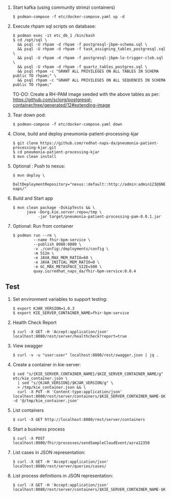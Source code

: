 1. Start kafka (using community strimzi containers)
   `````
   $ podman-compose -f etc/docker-compose.yaml up -d
   `````

2. Execute rhpam sql scripts on database:
   `````
   $ podman exec -it etc_db_1 /bin/bash
   $ cd /opt/sql \
     && psql -U rhpam -d rhpam -f postgresql-jbpm-schema.sql \
     && psql -U rhpam -d rhpam -f task_assigning_tables_postgresql.sql \
     && psql -U rhpam -d rhpam -f postgresql-jbpm-lo-trigger-clob.sql \
     && psql -U rhpam -d rhpam -f quartz_tables_postgres.sql \
     && psql rhpam -c "GRANT ALL PRIVILEGES ON ALL TABLES IN SCHEMA public TO rhpam;" \
     && psql rhpam -c "GRANT ALL PRIVILEGES ON ALL SEQUENCES IN SCHEMA public TO rhpam;"
   `````

   TO-DO:  Create a RH-PAM image seeded with the above tables as per:  https://github.com/sclorg/postgresql-container/tree/generated/12#extending-image

2. Tear down pod:
   `````
   $ podman-compose -f etc/docker-compose.yaml down
   `````

3. Clone, build and deploy pneumonia-patient-processing-kjar
   `````
   $ git clone https://github.com/redhat-naps-da/pneumonia-patient-processing-kjar.git
   $ cd pneumonia-patient-processing-kjar
   $ mvn clean install
   `````

4. Optional :  Push to nexus:
   `````
   $ mvn deploy \
        -DaltDeploymentRepository="nexus::default::http://admin:admin123@$NEXUS_ROUTE/repository/redhat-naps/" 
   `````

5. Build and Start app
   `````
   $ mvn clean package -DskipTests && \
         java -Dorg.kie.server.repo=/tmp \
              -jar target/pneumonia-patient-processing-pam-0.0.1.jar 
   `````

5. Optional:  Run from container
   `````
   $ podman run --rm \
            --name fhir-bpm-service \
            --publish 8080:8080 \
            -v ./config:/deployments/config \
            -m 512m \
            -e JAVA_MAX_MEM_RATIO=60 \
            -e JAVA_INITIAL_MEM_RATIO=0 \
            -e GC_MAX_METASPACE_SIZE=500 \
            quay.io/redhat_naps_da/fhir-bpm-service:0.0.4
   `````

## Test

1. Set environment variables to support testing:
   `````
   $ export KJAR_VERSION=1.0.3
   $ export KIE_SERVER_CONTAINER_NAME=fhir-bpm-service
   `````

2. Health Check Report
   `````
   $ curl -X GET -H 'Accept:application/json' localhost:8080/rest/server/healthcheck?report=true
   `````

3. View swagger
   `````
   $ curl -v -u "user:user" localhost:8080/rest/swagger.json | jq .
   `````

4. Create a container in kie-server:
   `````
   $ sed "s/{KIE_SERVER_CONTAINER_NAME}/$KIE_SERVER_CONTAINER_NAME/g" etc/kie_container.json \
     | sed "s/{KJAR_VERSION}/$KJAR_VERSION/g" \
     > /tmp/kie_container.json && \
     curl -X PUT -H 'Content-type:application/json' localhost:8080/rest/server/containers/$KIE_SERVER_CONTAINER_NAME-$KJAR_VERSION -d '@/tmp/kie_container.json'
   `````

5. List containers
   `````
   $ curl -X GET http://localhost:8080/rest/server/containers
   `````

6. Start a business process
   `````
   $ curl -X POST localhost:8080/fhir/processes/sendSampleCloudEvent/azra12350
   `````

7. List cases in JSON representation:
   `````
   $ curl -X GET -H 'Accept:application/json' localhost:8080/rest/server/queries/cases/
   `````

8. List process definitions in JSON representation:
   `````
   $ curl -X GET -H 'Accept:application/json' localhost:8080/rest/server/containers/$KIE_SERVER_CONTAINER_NAME-$KJAR_VERSION/processes/
   `````
